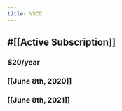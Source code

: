```yaml
---
title: VSCO
---
```


## #[[Active Subscription]]
### $20/year

### [[June 8th, 2020]]

### [[June 8th, 2021]]
